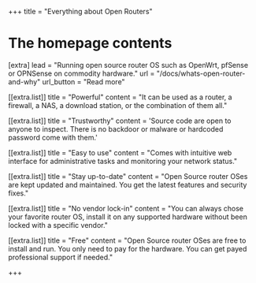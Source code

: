 +++
title = "Everything about Open Routers"

# The homepage contents
[extra]
lead = "Running open source router OS such as OpenWrt, pfSense or OPNSense on commodity hardware."
url = "/docs/whats-open-router-and-why"
url_button = "Read more"

[[extra.list]]
title = "Powerful"
content = "It can be used as a router, a firewall, a NAS, a download station, or the combination of them all."

[[extra.list]]
title = "Trustworthy"
content = 'Source code are open to anyone to inspect. There is no backdoor or malware or hardcoded password come with them.'

[[extra.list]]
title = "Easy to use"
content = "Comes with intuitive web interface for administrative tasks and monitoring your network status."

[[extra.list]]
title = "Stay up-to-date"
content = "Open Source router OSes are kept updated and maintained. You get the latest features and security fixes."

[[extra.list]]
title = "No vendor lock-in"
content = "You can always chose your favorite router OS, install it on any supported hardware without been locked with a specific vendor."

[[extra.list]]
title = "Free"
content = "Open Source router OSes are free to install and run. You only need to pay for the hardware. You can get payed professional support if needed."

+++

